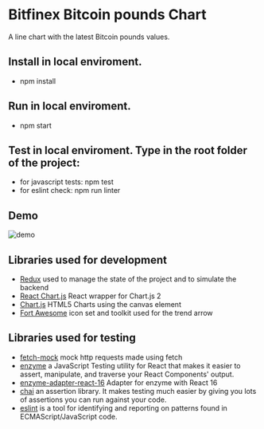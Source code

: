 # Bitfinex Bitcoin pounds Chart

A line chart with the latest Bitcoin pounds values.

## Install in local enviroment.
   - npm install

## Run in local enviroment.
   - npm start

## Test in local enviroment. Type in the root folder of the project:
   - for javascript tests: npm test
   - for eslint check: npm run linter

## Demo
![demo](https://user-images.githubusercontent.com/6817073/45036829-cd714600-b05d-11e8-9f8a-a876ad893ef7.PNG)

## Libraries used for development
   - [Redux](https://redux.js.org/) used to manage the state of the project and to simulate the backend
   - [React Chart.js](https://github.com/jerairrest/react-chartjs-2) React wrapper for Chart.js 2
   - [Chart.js](https://github.com/chartjs/Chart.js) HTML5 Charts using the canvas element
   - [Fort Awesome](https://fontawesome.com/) icon set and toolkit used for the trend arrow

## Libraries used for testing
   - [fetch-mock](https://github.com/wheresrhys/fetch-mock) mock http requests made using fetch
   - [enzyme](https://github.com/airbnb/enzyme) a JavaScript Testing utility for React that makes it easier to assert, manipulate, and traverse your React Components' output.
   - [enzyme-adapter-react-16](https://github.com/airbnb/enzyme) Adapter for enzyme with React 16
   - [chai](https://github.com/chaijs/chai) an assertion library. It makes testing much easier by giving you lots of assertions you can run against your code.
   - [eslint](https://github.com/eslint/eslint) is a tool for identifying and reporting on patterns found in ECMAScript/JavaScript code.
